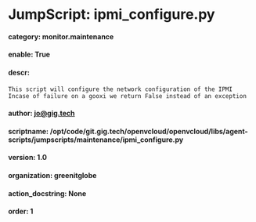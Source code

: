 
# JumpScript: ipmi_configure.py
        
#### category: monitor.maintenance
#### enable: True
#### descr: 
```
This script will configure the network configuration of the IPMI
Incase of failure on a gooxi we return False instead of an exception

```
#### author: jo@gig.tech
#### scriptname: /opt/code/git.gig.tech/openvcloud/openvcloud/libs/agent-scripts/jumpscripts/maintenance/ipmi_configure.py
#### version: 1.0
#### organization: greenitglobe
#### action_docstring: None
#### order: 1